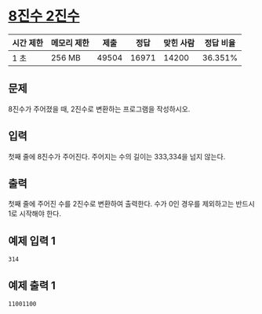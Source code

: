 # [8진수 2진수](https://www.acmicpc.net/problem/1212)

| 시간 제한 | 메모리 제한 | 제출 | 정답 | 맞힌 사람 | 정답 비율 |
| --- | --- | --- | --- | --- | --- |
| 1 초 | 256 MB | 49504 | 16971 | 14200 | 36.351% |

## 문제

8진수가 주어졌을 때, 2진수로 변환하는 프로그램을 작성하시오.

## 입력

첫째 줄에 8진수가 주어진다. 주어지는 수의 길이는 333,334을 넘지 않는다.

## 출력

첫째 줄에 주어진 수를 2진수로 변환하여 출력한다. 수가 0인 경우를 제외하고는 반드시 1로 시작해야 한다.

## 예제 입력 1

```
314

```

## 예제 출력 1

```
11001100
```
